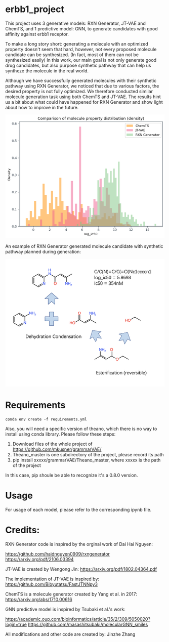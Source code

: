 # erbb1_project

This project uses 3 generative models: RXN Generator, JT-VAE and ChemTS, and 1 predictive model: GNN, to generate candidates with good affinity against erbb1 receptor.

To make a long story short: generating a molecule with an optimized property doesn't seem that hard, however, not every proposed molecule candidate can be synthesized. (In fact, most of them can not be synthesized easily) In this work, our main goal is not only generate good drug candidates, but also purpose synthetic pathway that can help us syntheze the molecule in the real world. 

Although we have successfully generated molecules with their synthetic pathway using RXN Generator, we noticed that due to various factors, the desired property is not fully optimized. We therefore conducted similar molecule generation task using both ChemTS and JT-VAE. The results hint us a bit about what could have happened for RXN Generator and show light about how to improve in the future.



![title](images/ic50_density.png)

An example of RXN Generator generated molecule candidate with synthetic pathway planned during generation:

![title](images/rxn_route1.png)
# Requirements

    conda env create -f requirements.yml

Also, you will need a specific version of theano, which there is no way to install using conda library. Please follow these steps:

1. Download files of the whole project of https://github.com/mkusner/grammarVAE/
2. Theano_master is one subdirectory of the project, please record its path
3. pip install xxxxx/grammarVAE/Theano_master,  where xxxxx is the path of the project

In this case, pip shoule be able to recognize it's a 0.8.0 version.



# Usage

For usage of each model, please refer to the corresponding ipynb file.

# Credits:

RXN Generator code is inspired by the orginal work of Dai Hai Nguyen:

https://github.com/haidnguyen0909/rxngenerator
https://arxiv.org/pdf/2106.03394

JT-VAE is created by Wengong Jin:
https://arxiv.org/pdf/1802.04364.pdf

The implementation of JT-VAE is inspired by:
https://github.com/Bibyutatsu/FastJTNNpy3


ChemTS is a molecule generator created by Yang et al. in 2017:
https://arxiv.org/abs/1710.00616


GNN predictive model is inspired by Tsubaki et al.'s work:

https://academic.oup.com/bioinformatics/article/35/2/309/5050020?login=true
https://github.com/masashitsubaki/molecularGNN_smiles

All modifications and other code are created by: Jinzhe Zhang
